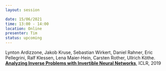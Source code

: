 ```yaml
---
layout: session

date: 15/06/2021
time: 13:00 - 14:00
location: Online
presenter: Tim
status: upcoming
---
```

Lynton Ardizzone, Jakob Kruse, Sebastian Wirkert, Daniel Rahner, Eric Pellegrini, Ralf Klessen, Lena Maier-Hein, Carsten Rother, Ullrich Köthe.
**[Analyzing Inverse Problems with Invertible Neural Networks](
papers/0062-analyzing-inverse-problems-with-invertible-neural-nets)**,
ICLR,
2019
